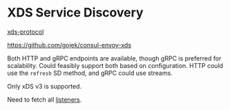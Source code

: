 # XDS Service Discovery

[xds-protocol]

https://github.com/gojek/consul-envoy-xds

Both HTTP and gRPC endpoints are available, though gRPC is preferred for scalability. Could feasibly support
both based on configuration. HTTP could use the `refresh` SD method, and gRPC could use streams.

Only xDS v3 is supported.

Need to fetch all [listeners](https://www.envoyproxy.io/docs/envoy/latest/api-v3/config/listener/v3/listener.proto#envoy-v3-api-msg-config-listener-v3-listener).


[xds-protocol]: https://www.envoyproxy.io/docs/envoy/latest/api-docs/xds_protocol

